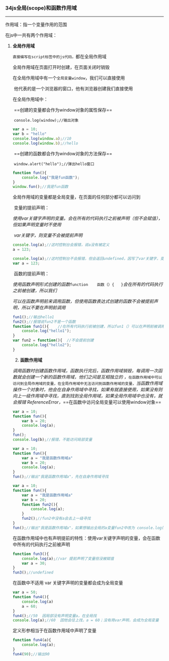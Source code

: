 ### 34js全局(scope)和函数作用域

---

作用域：指一个变量作用的范围

在js中一共有两个作用域：

 1. **全局作用域**

	`直接编写在script标签中的js代码，`都在全局作用域

	全局作用域在页面打开时创建，在页面关闭时销毁

	在全局作用域中有一个`全局变量window`，我们可以直接使用

	​	他代表的是一个浏览器的窗口，他有浏览器创建我们直接使用

	在全局作用域中：

	​	==创建的变量都会作为window对象的属性保存==

	​			`console.log(window);//输出对象`

	```js
	var a = 10;
	var b = "hello"
	console.log(window.a);//10
	console.log(window.b);//hello		
	```

	​	==创建的函数都会作为window对象的方法保存==

	​			`window.alert("hello");//弹出hello窗口`

	```js
	function fun(){
		console.log("我是fun函数");
	}
	window.fun();//我是fun函数
	```

	全局作用域的变量都是全局变量，在页面的任何部分都可以访问到

	​	变量的提前声明：

	​		*使用var关键字声明的变量。会在所有的代码执行之前被声明（但不会赋值），但如果声明变量时不使用*

	​		*var关键字，则变量不会被提前声明*

	```js
	console.log(a);//这时控制台会报错，说a没有被定义
	a = 123;
	```

	```js
	console.log(a);//这时控制台不会报错，但会返回undefined，因写了var关键字，变量a被提前定义了，但是没有赋值
	var a = 123;
	```

	​	函数的提前声明：

	​		*使用函数声明形式创建的函数*`function	函数（）{	}`*会在所有的代码执行之前被创建，所以我们*

	​		*可以在函数声明前来调用函数，但使用函数表达式创建的函数不会被提前声明，所以不要在声明前调用*

	```js
	fun1();//输出hello1
	fun2();//报错说fun2不是一个函数
	function fun1(){	//在所有代码执行前被创建，所以fun1（）可以在声明前被调用
		console.log("hello1");
	}
	var fun2 = function(){	//不会提前创建
		console.log("hello2");
	}
	```

	2. **函数作用域**

	*调用函数时创建函数作用域，函数执行完后，函数作用域销毁，每调用一次函数就会创建一个新的函数作用域，他们之间是互相独立的  ，*`在函数作用域中可以访问到全局作用域的变量，在全局作用域中无法访问到函数作用域的变量，`*当函数作用域操作一个对象时，他会在自身作用域中寻找，如果有就直接使用，如果没有则向上一级作用域中寻找，直到找到全局作用域，如果全局作用域中也没有，就会报错 ReferenceError，*==在函数中访问全局变量可以使用window对象==

	```js
	var a = 10;
	function fun(){
		var b = 20;
		console.log(a);
	}
	fun();
	console.log(b);//报错，不能访问局部变量
	```

	```js
	var a = 10;
	function fun(){
		var a = "我是函数作用域a"
		var b = 20;
		console.log(a);
	}
	fun();//输出"我是函数作用域a"，先在自身作用域寻找
	```

	```js
	var a = 10;
	function fun(){
		var a = "我是函数作用域a"
		var b = 20;
		function fun2(){
			console.log(a);
		}
		fun2();//fun2中没有a会去上一级寻找
	}
	fun();//输出"我是函数作用域a"，如果想输出全局的a变量fun2中改为	console.log(window.a);
	```

	在函数作用域中也有声明提前的特性：使用var关键字声明的变量，会在函数中所有的代码执行之前被声明

	```js
	function fun3(){
		console.log(a);//var 提前声明了变量但没被赋值
		var a = 30;
	}
	fun3();//undefined
	```

	在函数中不适用 var 关键字声明的变量都会成为全局变量

	```js
	var a = 50;
	function fun4(){
		console.log(a)
		a = 60;
	}
	fun4();//50  因局部没有声明变量a，在全局找
	console.log(a);//60  因他会往上找，a = 60；没有用var声明，会成为全局变量
	```

	定义形参相当于在函数作用域中声明了变量

	```js
	function fun4(a){
		console.log(a);
	}
	fun4(90);//输出90
	```

	

